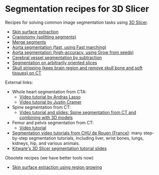 # Segmentation recipes for 3D Slicer

Recipes for solving common image segmentation tasks using [3D Slicer](https://www.slicer.org).
- [Skin surface extraction](SkinSurface2/README.md)
- [Craniotomy (splitting segments)](Craniotomy/README.md)
- [Merge segments](MergeSegments/README.md)
- [Aorta segmentation (fast, using Fast marching)](AortaFastMarching/README.md)
- [Aorta segmentation (high-accuracy, using Grow from seeds)](AortaMaskedGrowFromSeeds/README.md)
- [Cerebral vessel segmentation by subtraction](VesselSegmentationBySubtraction/README.md)
- [Segmentation on arbitrarily oriented slices](ObliqueSliceSegmentation/README.md)
- [Skull stripping (keep brain region and remove skull bone and soft tissues) on CT](CTSkullStripping/README.md)

External links:
- Whole heart segmentation from CTA:
  - [Video tutorial by Andras Lasso](https://youtu.be/BJoIexIvtGo)
  - [Video tutorial by Justin Cramer](https://youtu.be/55cqpl8_b8c)
- Spine segmentation from CT:
  - [Video tutorial and slides: Spine segmentation from CT and combining with 3D models](https://www.slicer.org/wiki/Documentation/Nightly/Training#Slicer4_Image_Segmentation)
- Femur and pelvis segmentation from CT:
  - [Video tutorial](https://www.slicer.org/wiki/Documentation/Nightly/Training#Slicer4_Image_Segmentation)
- [Segmentation video tutorials from CHU de Rouen (France)](https://www.youtube.com/channel/UC8vxI0-dEWrw0_tBF-v8xGA/videos): many step-by-step segmentation tutorials, including liver, wrist bones, lungs, kidneys, hip, and various animals.
- [Kitware's 3D Slicer segmentation tutorial slides](https://data.kitware.com/#item/5b0f9a308d777f15ebe1fc26)

Obsolete recipes (we have better tools now)
- [Skin surface extraction using region growing](SkinSurface/README.md)
